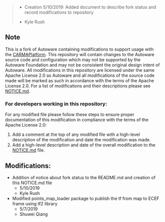 >* Creation 5/10/2019: Added document to describe fork status and record modifications to repository
>  - Kyle Rush

## Note
This is a fork of Autoware containing modifications to support usage with the [CARMAPlatform](https://github.com/usdot-fhwa-stol/CARMAPlatform). This repository will contain changes to the Autoware source code and configuration which may not be supported by the Autoware Foundation and may not be consistent the original design intent of Autoware. All modifications in this repository are licensed under the same Apache License 2.0 as Autoware and all modifications of the source code made will be marked as such in accordance with the terms of the Apache License 2.0. For a list of modifications and their descriptions please see [NOTICE.md](NOTICE.md).

### For developers working in this repository:
For any modified file please follow these steps to ensure proper documentation of this modification in compliance with the terms of the Apache License 2.0:
1. Add a comment at the top of any modified file with a high-level description of the modification and date the modification was made.
2. Add a high-level description and date of the overall modification to the [NOTICE.md](NOTICE.md) file.

## Modifications:
- Addition of notice about fork status to the README.md and creation of this NOTICE.md file
  - 5/10/2019
  - Kyle Rush
- Modified points_map_loader package to publish the tf from map to ECEF frame using tf2 library
  - 5/7/2019
  - Shuwei Qiang
